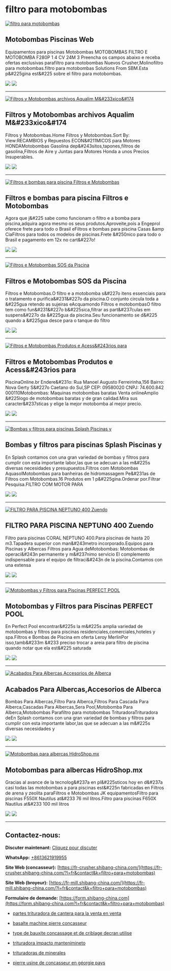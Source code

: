 # filtro para motobombas

<a href="https://swt.shibang-china.com/?l=fr&img&k=filtro+para+motobombas" target="_blank">![filtro para motobombas](http://static.shibang-china.com/all-800x300/1280.jpg)</a>

## Motobombas Piscinas Web
Equipamentos para piscinas Motobombas MOTOBOMBAS FILTRO E MOTOBOMBA F280P 1 4 CV 24M 3 Preencha os campos abaixo e receba ofertas exclusivas parafiltro para motobombas Nuevos Crusher,Molinofiltro para motobombas.filtro para motobombas Solutions From SBM.Esta p&#225gina est&#225 sobre el filtro para motobombas.


<a href="https://whatsapp.shibangsoft.com/WhatsApp.php" target="_blank" title="WhatsApp">![](http://static.shibang-china.com/icon/whatsapp.png)</a> <a href="https://swt.shibang-china.com/?l=fr&icon&k=filtro+para+motobombas" target="_blank">![](http://static.shibang-china.com/icon/chat-fr.png)</a>

---

<a href="https://swt.shibang-china.com/?l=fr&img&k=filtro+para+motobombas" target="_blank">![Filtros y Motobombas archivos Aqualim M&#233xico&#174](http://static.shibang-china.com/all-800x300/241.jpg)</a>

## Filtros y Motobombas archivos Aqualim M&#233xico&#174
Filtros y Motobombas.Home Filtros y Motobombas.Sort By: View:RECAMBIOS y Repuestos ECON&#211MICOS para Motores HONDAMotobombas Gasolina dep&#243sitos,tapones,filtros de gasolina,Filtros de Aire y Juntas para Motores Honda a unos Precios Insuperables.


<a href="https://whatsapp.shibangsoft.com/WhatsApp.php" target="_blank" title="WhatsApp">![](http://static.shibang-china.com/icon/whatsapp.png)</a> <a href="https://swt.shibang-china.com/?l=fr&icon&k=filtro+para+motobombas" target="_blank">![](http://static.shibang-china.com/icon/chat-fr.png)</a>

---

<a href="https://swt.shibang-china.com/?l=fr&img&k=filtro+para+motobombas" target="_blank">![Filtros e bombas para piscina Filtros e Motobombas](http://static.shibang-china.com/all-800x300/443.jpg)</a>

## Filtros e bombas para piscina Filtros e Motobombas
Agora que j&#225 sabe como funcionam o filtro e a bomba para piscina,adquira agora mesmo os seus produtos.Aproveite,pois a Engeprol oferece frete para todo o Brasil eFiltros e bombas para piscina Casas &amp CiaFiltros para todos os modelos de piscinas.Frete &#250nico para todo o Brasil e pagamento em 12x no cart&#227o!


<a href="https://whatsapp.shibangsoft.com/WhatsApp.php" target="_blank" title="WhatsApp">![](http://static.shibang-china.com/icon/whatsapp.png)</a> <a href="https://swt.shibang-china.com/?l=fr&icon&k=filtro+para+motobombas" target="_blank">![](http://static.shibang-china.com/icon/chat-fr.png)</a>

---

<a href="https://swt.shibang-china.com/?l=fr&img&k=filtro+para+motobombas" target="_blank">![Filtros e Motobombas SOS da Piscina](http://static.shibang-china.com/all-800x300/504.jpg)</a>

## Filtros e Motobombas SOS da Piscina
Filtros e Motobombas.O filtro e a motobomba s&#227o itens essenciais para o tratamento e purifica&#231&#227o da piscina.O conjunto circula toda a &#225gua retendo as sujeiras eAcquamondo Filtros e motobombasO filtro tem como fun&#231&#227o b&#225sica,filtrar as part&#237culas em suspens&#227o da &#225gua da piscina.Seu funcionamento se d&#225 quando a &#225gua desce para o tanque do filtro


<a href="https://whatsapp.shibangsoft.com/WhatsApp.php" target="_blank" title="WhatsApp">![](http://static.shibang-china.com/icon/whatsapp.png)</a> <a href="https://swt.shibang-china.com/?l=fr&icon&k=filtro+para+motobombas" target="_blank">![](http://static.shibang-china.com/icon/chat-fr.png)</a>

---

<a href="https://swt.shibang-china.com/?l=fr&img&k=filtro+para+motobombas" target="_blank">![Filtros e Motobombas Produtos e Acess&#243rios para](http://static.shibang-china.com/all-800x300/1205.jpg)</a>

## Filtros e Motobombas Produtos e Acess&#243rios para
PiscinaOnline.br Endere&#231o: Rua Manoel Augusto Ferreirinha,156 Bairro: Nova Gerty S&#227o Caetano do Sul,SP CEP: 09580020 CNPJ: 74.600.842 000110Motobombas: Maquinas motobombas baratas Venta onlineAmplio &#225logo de motobombas baratas y de gran calidad.Mira sus caracter&#237sticas y elige la mejor motobomba al mejor precio.


<a href="https://whatsapp.shibangsoft.com/WhatsApp.php" target="_blank" title="WhatsApp">![](http://static.shibang-china.com/icon/whatsapp.png)</a> <a href="https://swt.shibang-china.com/?l=fr&icon&k=filtro+para+motobombas" target="_blank">![](http://static.shibang-china.com/icon/chat-fr.png)</a>

---

<a href="https://swt.shibang-china.com/?l=fr&img&k=filtro+para+motobombas" target="_blank">![Bombas y filtros para piscinas Splash Piscinas y](http://static.shibang-china.com/all-800x300/987.jpg)</a>

## Bombas y filtros para piscinas Splash Piscinas y
En Splash contamos con una gran variedad de bombas y filtros para cumplir con esta importante labor,las que se adecuan a las m&#225s diversas necesidades y presupuestos.Filtros com Motobombas AquasolMotobombas para banheiras de hidromassagem Pe&#231as de Filtros com Motobombas.16 Produtos em 1 p&#225gina.Ordenar por.Filtrar Pesquisa.FILTRO COM MOTOR PARA


<a href="https://whatsapp.shibangsoft.com/WhatsApp.php" target="_blank" title="WhatsApp">![](http://static.shibang-china.com/icon/whatsapp.png)</a> <a href="https://swt.shibang-china.com/?l=fr&icon&k=filtro+para+motobombas" target="_blank">![](http://static.shibang-china.com/icon/chat-fr.png)</a>

---

<a href="https://swt.shibang-china.com/?l=fr&img&k=filtro+para+motobombas" target="_blank">![FILTRO PARA PISCINA NEPTUNO 400 Zuendo](http://static.shibang-china.com/all-800x300/419.jpg)</a>

## FILTRO PARA PISCINA NEPTUNO 400 Zuendo
Filtro para piscinas CORAL NEPTUNO 400.Para piscinas de hasta 20 m3.Tapadera superior con man&#243metro incorporado.Equipos para Piscinas y Albercas Filtros para Agua deMotobombas: Motobombas de operaci&#243n permanente y m&#237nimo servicio El complemento indispensable para el equipo de filtraci&#243n de la piscina.Contamos con una extensa


<a href="https://whatsapp.shibangsoft.com/WhatsApp.php" target="_blank" title="WhatsApp">![](http://static.shibang-china.com/icon/whatsapp.png)</a> <a href="https://swt.shibang-china.com/?l=fr&icon&k=filtro+para+motobombas" target="_blank">![](http://static.shibang-china.com/icon/chat-fr.png)</a>

---

<a href="https://swt.shibang-china.com/?l=fr&img&k=filtro+para+motobombas" target="_blank">![Motobombas y Filtros para Piscinas PERFECT POOL](http://static.shibang-china.com/all-800x300/289.jpg)</a>

## Motobombas y Filtros para Piscinas PERFECT POOL
En Perfect Pool encontrar&#225s la m&#225s amplia variedad de motobombas y filtros para piscinas residenciales,comerciales,hoteles y spa.Filtros e Bombas de Piscina em oferta Leroy MerlinPor isso,tamb&#233m &#233 preciso trocar a areia para filtro de piscina quando notar que ela est&#225 saturada


<a href="https://whatsapp.shibangsoft.com/WhatsApp.php" target="_blank" title="WhatsApp">![](http://static.shibang-china.com/icon/whatsapp.png)</a> <a href="https://swt.shibang-china.com/?l=fr&icon&k=filtro+para+motobombas" target="_blank">![](http://static.shibang-china.com/icon/chat-fr.png)</a>

---

<a href="https://swt.shibang-china.com/?l=fr&img&k=filtro+para+motobombas" target="_blank">![Acabados Para Albercas,Accesorios de Alberca](http://static.shibang-china.com/all-800x300/831.jpg)</a>

## Acabados Para Albercas,Accesorios de Alberca
Bombas Para Albercas,Filtro Para Alberca,Filtros Para Cascada Para Alberca,Cascadas Para Albercas,Sera Pool,Motobomba Para Alberca,Motobombas Parafiltro para motobombas TrituradoraTrituradora deEn Splash contamos con una gran variedad de bombas y filtros para cumplir con esta importante labor,las que se adecuan a las m&#225s diversas necesidades y


<a href="https://whatsapp.shibangsoft.com/WhatsApp.php" target="_blank" title="WhatsApp">![](http://static.shibang-china.com/icon/whatsapp.png)</a> <a href="https://swt.shibang-china.com/?l=fr&icon&k=filtro+para+motobombas" target="_blank">![](http://static.shibang-china.com/icon/chat-fr.png)</a>

---

<a href="https://swt.shibang-china.com/?l=fr&img&k=filtro+para+motobombas" target="_blank">![Motobombas para albercas HidroShop.mx](http://static.shibang-china.com/all-800x300/1172.jpg)</a>

## Motobombas para albercas HidroShop.mx
Gracias al avance de la tecnolog&#237a en pl&#225sticos hoy en d&#237a casi todas las motobombas a para piscinas est&#225n fabricadas en Filtros de arena y zeolita paraFiltros e Motobombas JK equipamentosFiltro para piscinas F550X Nautilus at&#233 76 mil litros.Filtro para piscinas F650X Nautilus at&#233 100 mil litros


<a href="https://whatsapp.shibangsoft.com/WhatsApp.php" target="_blank" title="WhatsApp">![](http://static.shibang-china.com/icon/whatsapp.png)</a> <a href="https://swt.shibang-china.com/?l=fr&icon&k=filtro+para+motobombas" target="_blank">![](http://static.shibang-china.com/icon/chat-fr.png)</a>

---
## Contactez-nous:

**Discuter maintenant:** [Cliquez pour discuter](https://swt.shibang-china.com?l=fr&contact&k=filtro+para+motobombas)

**WhatsApp:**  [+8613621919955](https://whatsapp.shibangsoft.com/WhatsApp.php)

**Site Web (concasseur):** [https://fr-crusher.shibang-china.com/](https://fr-crusher.shibang-china.com/?l=fr&contact&k=filtro+para+motobombas)

**Site Web (broyeur):** [https://fr-mill.shibang-china.com/](https://fr-mill.shibang-china.com/?l=fr&contact&k=filtro+para+motobombas)

**Formulaire de demande:** [https://form.shibang-china.com](https://form.shibang-china.com?l=fr&contact&k=filtro+para+motobombas)

* [partes trituradora de cantera para la venta en venta](../63/partes%20trituradora%20de%20cantera%20para%20la%20venta%20en%20venta.md)

* [basalte machine pierre concasseur](../61/basalte%20machine%20pierre%20concasseur.md)

* [type de bauxite concassage et de criblage decran utilise](../65/type%20de%20bauxite%20concassage%20et%20de%20criblage%20decran%20utilise.md)

* [trituradora impacto mantenimineto](../63/trituradora%20impacto%20mantenimineto.md)

* [trituradoras de minerales](../62/trituradoras%20de%20minerales.md)

* [pierre usine de concasseur en géorgie pays](../62/pierre%20usine%20de%20concasseur%20en%20g%C3%A9orgie%20pays.md)